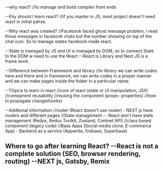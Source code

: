 --why react?
//to manage and build complex front ends

--Ehy should I learn react?
//if you master in JS, most project doesn't need react in initial pahse.

--Why react was created?
//Facebook faced ghost message problem, I read those messages in facebook chats but the number showing on top of the chat icon. So to manage states facebook made react.

--State is managed by JS and UI is managed by DOM, so to connect State to the DOM w need to use the React
--React is Library and Next JS is a frame work.

--Difference between Framework and library
//In library we can write codes here and there and in framework, we can write codes in a proper manner and we can make pages inside the folder in a particular name.

--TOpics to learn in react
//core of react (state or UI manipulation, JSX)
//comopnent reusability
//reusing the component (props- properties)
//how to propagate change(hooks)

--Additonal information
//router (React doesn't use router) - NEXT js have routers and different pages
//State management -- React don't have state management (Redux, Redux Toolkit, Zustand, Contnet API)
//class based component (legacy code)
//Baas Apps (Social media clone, E-commerce App) - Backend as a service (Appwrite, firebase, Superbase)

Where to go after learning React?
--React is not a complete solution (SEO, browser rendering, routing)
--NEXT js, Gatsby, Remix
--
